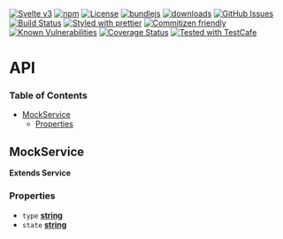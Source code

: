 [![Svelte v3](https://img.shields.io/badge/svelte-v3-orange.svg)](https://svelte.dev)
[![npm](https://img.shields.io/npm/v/@kronos-integration/svelte-components.svg)](https://www.npmjs.com/package/@kronos-integration/svelte-components)
[![License](https://img.shields.io/badge/License-BSD%203--Clause-blue.svg)](https://opensource.org/licenses/BSD-3-Clause)
[![bundlejs](https://deno.bundlejs.com/?q=@kronos-integration/svelte-components\&badge=detailed)](https://bundlejs.com/?q=@kronos-integration/svelte-components)
[![downloads](http://img.shields.io/npm/dm/@kronos-integration/svelte-components.svg?style=flat-square)](https://npmjs.org/package/@kronos-integration/svelte-components)
[![GitHub Issues](https://img.shields.io/github/issues/Kronos-Integration/svelte-components.svg?style=flat-square)](https://github.com/Kronos-Integration/svelte-components/issues)
[![Build Status](https://img.shields.io/endpoint.svg?url=https%3A%2F%2Factions-badge.atrox.dev%2FKronos-Integration%2Fsvelte-components%2Fbadge\&style=flat)](https://actions-badge.atrox.dev/Kronos-Integration/svelte-components/goto)
[![Styled with prettier](https://img.shields.io/badge/styled_with-prettier-ff69b4.svg)](https://github.com/prettier/prettier)
[![Commitizen friendly](https://img.shields.io/badge/commitizen-friendly-brightgreen.svg)](http://commitizen.github.io/cz-cli/)
[![Known Vulnerabilities](https://snyk.io/test/github/Kronos-Integration/svelte-components/badge.svg)](https://snyk.io/test/github/Kronos-Integration/svelte-components)
[![Coverage Status](https://coveralls.io/repos/Kronos-Integration/svelte-components/badge.svg)](https://coveralls.io/github/Kronos-Integration/svelte-components)
[![Tested with TestCafe](https://img.shields.io/badge/tested%20with-TestCafe-2fa4cf.svg)](https://github.com/DevExpress/testcafe)

# API

<!-- Generated by documentation.js. Update this documentation by updating the source code. -->

### Table of Contents

*   [MockService](#mockservice)
    *   [Properties](#properties)

## MockService

**Extends Service**

### Properties

*   `type` **[string](https://developer.mozilla.org/docs/Web/JavaScript/Reference/Global_Objects/String)**&#x20;
*   `state` **[string](https://developer.mozilla.org/docs/Web/JavaScript/Reference/Global_Objects/String)**&#x20;
